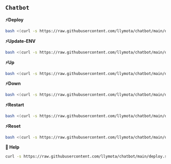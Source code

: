 ## `Chatbot`

**⚡Deploy**
```sh
bash <(curl -s https://raw.githubusercontent.com/llymota/chatbot/main/deploy.sh)
```

**⚡Update-ENV**
```sh
bash <(curl -s https://raw.githubusercontent.com/llymota/chatbot/main/deploy.sh) update-env
```

**⚡Up**
```sh
bash <(curl -s https://raw.githubusercontent.com/llymota/chatbot/main/deploy.sh) up
```

**⚡Down**
```sh
bash <(curl -s https://raw.githubusercontent.com/llymota/chatbot/main/deploy.sh) down
```

**⚡Restart**
```sh
bash <(curl -s https://raw.githubusercontent.com/llymota/chatbot/main/deploy.sh) restart
```

**⚡Reset**
```sh
bash <(curl -s https://raw.githubusercontent.com/llymota/chatbot/main/deploy.sh) reset
```

**🤝 Help**
```sh
curl -s https://raw.githubusercontent.com/llymota/chatbot/main/deploy.sh | bash -s help
```
